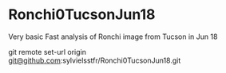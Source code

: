 # Ronchi0TucsonJun18
Very basic Fast analysis of Ronchi image from Tucson in Jun 18

git remote set-url origin git@github.com:sylvielsstfr/Ronchi0TucsonJun18.git
